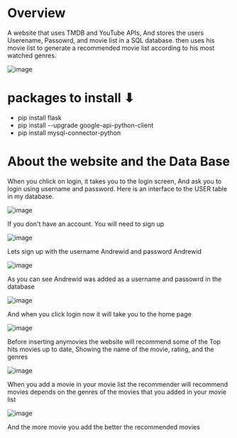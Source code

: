 # Overview
A website that uses TMDB and YouTube APIs, And stores the users Userename, Passowrd, and movie list in a SQL database. then uses his movie list to generate a recommended movie list according to his most watched genres.

![image](https://github.com/AndrewidRizk/Movie-Recommender/assets/97995173/36529477-c46d-4c0a-95e5-a337da17cad9)



# packages to install ⬇
- pip install flask
- pip install --upgrade google-api-python-client
- pip install mysql-connector-python

# About the website and the Data Base 
When you chlick on login, it takes you to the login screen, And ask you to login using username and password. Here is an interface to the USER table in my database.

![image](https://github.com/AndrewidRizk/Movie-Recommender/assets/97995173/03597bdf-a61a-48e8-9a6c-4016940820af)

If you don't have an account. You will need to sign up

![image](https://github.com/AndrewidRizk/Movie-Recommender/assets/97995173/30522d30-2b1d-40e2-b9f7-c499c76787f6)

Lets sign up with the username Andrewid and password Andrewid 

![image](https://github.com/AndrewidRizk/Movie-Recommender/assets/97995173/5af07a93-47f1-43cc-9386-f917e0443d7c)

As you can see Andrewid was added as a username and passowrd in the database 

![image](https://github.com/AndrewidRizk/Movie-Recommender/assets/97995173/5b16c708-bb8e-47fe-9e5e-c7929f4bc137)

And when you click login now it will take you to the home page 

![image](https://github.com/AndrewidRizk/Movie-Recommender/assets/97995173/4b2b1c62-e4f6-4f5d-9ed1-f5c95246ca75)

Before inserting anymovies the website will recommend some of the Top hits movies up to date, Showing the name of the movie, rating, and the genres

![image](https://github.com/AndrewidRizk/Movie-Recommender/assets/97995173/3bd0e6aa-80db-4b9c-af96-8fc8454d6ae1)

When you add a movie in your movie list the recommender will recommend movies depends on the genres of the movies that you added in your movie list 

![image](https://github.com/AndrewidRizk/Movie-Recommender/assets/97995173/b29a7f4a-06ea-483a-8e40-6d18a941290b)

And the more movie you add the better the recommended movies 



